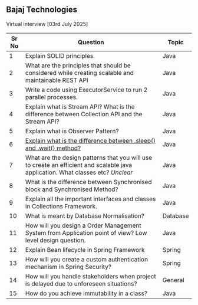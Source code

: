 ## Bajaj Technologies
Virtual interview [03rd July 2025]

| Sr No                       | Question                                                                                                                          |Topic|
|-----------------------------|-----------------------------------------------------------------------------------------------------------------------------------|---------|
| 1 | Explain SOLID principles.                                                                                                         | Java               |
| 2 | What are the principles that should be considered while creating scalable and maintainable REST API                               | Java |
|3 | Write a  code using ExecutorService to run 2 parallel processes.                                                                  | Java|
|4 | Explain what is Stream API? What is the difference between Collection API and the Stream API?                                     | Java |
|5| Explain what is Observer Pattern?                                                                                                 | Java |
|6| [Explain what is the difference between .sleep() and .wait() method?](https://www.geeksforgeeks.org/java/difference-between-wait-and-sleep-in-java/)                                                           | Java |
| 7 | What are the design patterns that you will use to create an efficient and scalable java application. What classes etc?  _Unclear_ | Java|
| 8 | What is the difference between Synchronised block and Synchronised Method?                                                        | Java |
| 9 | Explain all the important interfaces and classes in Collections Framework.                                                        | Java |
| 10 | What is meant by Database Normalisation?                                                                                          | Database|
| 11 | How will you design a Order Management System from Application point of view? Low level design question.                          | Java |
| 12 | Explain Bean lifecycle in Spring Framework                                                                                        | Spring |
| 13 | How will you create a custom authentication mechanism in Spring Security?                                                         | Spring |
| 14 | How will you handle stakeholders when project is delayed due to unforeseen situations?                                            | General | 
| 15 | How do you achieve immutability in a class?                                                                                       | Java |
